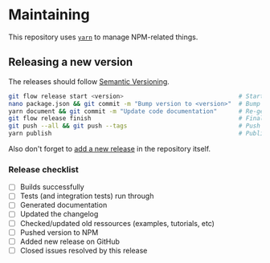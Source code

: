 # Maintaining

This repository uses [`yarn`](https://yarnpkg.com/en/docs/getting-started) to manage NPM-related things.

## Releasing a new version

The releases should follow [Semantic Versioning](https://semver.org).

```bash
git flow release start <version>                                # Start new git-flow release
nano package.json && git commit -m "Bump version to <version>"  # Bump version in `package.json`
yarn document && git commit -m "Update code documentation"      # Re-generate code documentation
git flow release finish                                         # Finalize git-flow release
git push --all && git push --tags                               # Push all branches and tags
yarn publish                                                    # Publish the release to NPM
```

Also don't forget to [add a new release](https://github.com/ntzwrk/blockstack.ts/releases/new) in the repository itself.


### Release checklist

* [ ] Builds successfully
* [ ] Tests (and integration tests) run through
* [ ] Generated documentation
* [ ] Updated the changelog
* [ ] Checked/updated old ressources (examples, tutorials, etc)
* [ ] Pushed version to NPM
* [ ] Added new release on GitHub
* [ ] Closed issues resolved by this release
